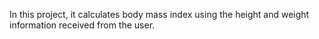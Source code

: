 In this project, it calculates body mass index using the height and weight information received from the user.
